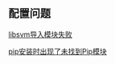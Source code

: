 ## 配置问题
[libsvm导入模块失败](./Python/libsvm_install_fallure.md)

[pip安装时出现了未找到Pip模块](./Python/pip_not_defined.md)
